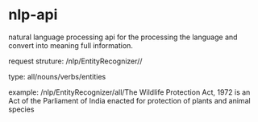 # nlp-api
natural language processing api for the processing the language and convert into meaning full information.

request struture:
<host>/nlp/EntityRecognizer/<type>/<sentence>

type: all/nouns/verbs/entities

example:
<host>/nlp/EntityRecognizer/all/The Wildlife Protection Act, 1972 is an Act of the Parliament of India enacted for protection of plants and animal species

